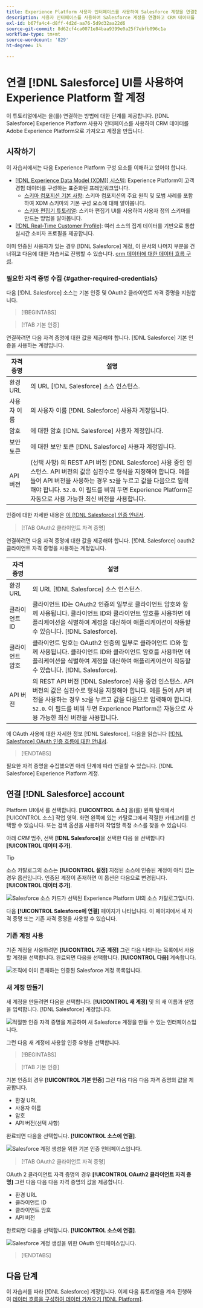 ```yaml
---
title: Experience Platform 사용자 인터페이스를 사용하여 Salesforce 계정을 연결합니다.
description: 사용자 인터페이스를 사용하여 Salesforce 계정을 연결하고 CRM 데이터를 Experience Platform 상태로 만드는 방법을 알아봅니다.
exl-id: b67fa4c4-d8ff-4d2d-aa76-5d9d32aa22d6
source-git-commit: 8d62cf4ca0071e84baa9399e0a25f7ebfb096c1a
workflow-type: tm+mt
source-wordcount: '829'
ht-degree: 1%

---
```


# 연결 [!DNL Salesforce] UI를 사용하여 Experience Platform 할 계정

이 튜토리얼에서는 을(를) 연결하는 방법에 대한 단계를 제공합니다. [!DNL Salesforce] Experience Platform 사용자 인터페이스를 사용하여 CRM 데이터를 Adobe Experience Platform으로 가져오고 계정을 만듭니다.

## 시작하기

이 자습서에서는 다음 Experience Platform 구성 요소를 이해하고 있어야 합니다.

* [[!DNL Experience Data Model (XDM)] 시스템](../../../../../xdm/home.md): Experience Platform이 고객 경험 데이터를 구성하는 표준화된 프레임워크입니다.
   * [스키마 컴포지션 기본 사항](../../../../../xdm/schema/composition.md): 스키마 컴포지션의 주요 원칙 및 모범 사례를 포함하여 XDM 스키마의 기본 구성 요소에 대해 알아봅니다.
   * [스키마 편집기 튜토리얼](../../../../../xdm/tutorials/create-schema-ui.md): 스키마 편집기 UI를 사용하여 사용자 정의 스키마를 만드는 방법을 알아봅니다.
* [[!DNL Real-Time Customer Profile]](../../../../../profile/home.md): 여러 소스의 집계 데이터를 기반으로 통합 실시간 소비자 프로필을 제공합니다.

이미 인증된 사용자가 있는 경우 [!DNL Salesforce] 계정, 이 문서의 나머지 부분을 건너뛰고 다음에 대한 자습서로 진행할 수 있습니다. [crm 데이터에 대한 데이터 흐름 구성](../../dataflow/crm.md).

### 필요한 자격 증명 수집 {#gather-required-credentials}

다음 [!DNL Salesforce] 소스는 기본 인증 및 OAuth2 클라이언트 자격 증명을 지원합니다.

>[!BEGINTABS]

>[!TAB 기본 인증]

연결하려면 다음 자격 증명에 대한 값을 제공해야 합니다. [!DNL Salesforce] 기본 인증을 사용하는 계정입니다.

| 자격 증명 | 설명 |
| --- | --- |
| 환경 URL | 의 URL [!DNL Salesforce] 소스 인스턴스. |
| 사용자 이름 | 의 사용자 이름 [!DNL Salesforce] 사용자 계정입니다. |
| 암호 | 에 대한 암호 [!DNL Salesforce] 사용자 계정입니다. |
| 보안 토큰 | 에 대한 보안 토큰 [!DNL Salesforce] 사용자 계정입니다. |
| API 버전 | (선택 사항) 의 REST API 버전 [!DNL Salesforce] 사용 중인 인스턴스. API 버전의 값은 십진수로 형식을 지정해야 합니다. 예를 들어 API 버전을 사용하는 경우 `52`을 누르고 값을 다음으로 입력해야 합니다. `52.0`. 이 필드를 비워 두면 Experience Platform은 자동으로 사용 가능한 최신 버전을 사용합니다. |

인증에 대한 자세한 내용은 [이 [!DNL Salesforce] 인증 안내서](https://developer.salesforce.com/docs/atlas.en-us.api_rest.meta/api_rest/quickstart_oauth.htm).

>[!TAB OAuth2 클라이언트 자격 증명]

연결하려면 다음 자격 증명에 대한 값을 제공해야 합니다. [!DNL Salesforce] oauth2 클라이언트 자격 증명을 사용하는 계정입니다.

| 자격 증명 | 설명 |
| --- | --- |
| 환경 URL | 의 URL [!DNL Salesforce] 소스 인스턴스. |
| 클라이언트 ID | 클라이언트 ID는 OAuth2 인증의 일부로 클라이언트 암호와 함께 사용됩니다. 클라이언트 ID와 클라이언트 암호를 사용하면 애플리케이션을 식별하여 계정을 대신하여 애플리케이션이 작동할 수 있습니다. [!DNL Salesforce]. |
| 클라이언트 암호 | 클라이언트 암호는 OAuth2 인증의 일부로 클라이언트 ID와 함께 사용됩니다. 클라이언트 ID와 클라이언트 암호를 사용하면 애플리케이션을 식별하여 계정을 대신하여 애플리케이션이 작동할 수 있습니다. [!DNL Salesforce]. |
| API 버전 | 의 REST API 버전 [!DNL Salesforce] 사용 중인 인스턴스. API 버전의 값은 십진수로 형식을 지정해야 합니다. 예를 들어 API 버전을 사용하는 경우 `52`을 누르고 값을 다음으로 입력해야 합니다. `52.0`. 이 필드를 비워 두면 Experience Platform은 자동으로 사용 가능한 최신 버전을 사용합니다. |

에 OAuth 사용에 대한 자세한 정보 [!DNL Salesforce], 다음을 읽습니다 [[!DNL Salesforce] OAuth 인증 흐름에 대한 안내서](https://help.salesforce.com/s/articleView?id=sf.remoteaccess_oauth_flows.htm&amp;type=5).

>[!ENDTABS]

필요한 자격 증명을 수집했으면 아래 단계에 따라 연결할 수 있습니다. [!DNL Salesforce] Experience Platform 계정.

## 연결 [!DNL Salesforce] account

Platform UI에서 를 선택합니다. **[!UICONTROL 소스]** 을(를) 왼쪽 탐색에서 [!UICONTROL 소스] 작업 영역. 화면 왼쪽에 있는 카탈로그에서 적절한 카테고리를 선택할 수 있습니다. 또는 검색 옵션을 사용하여 작업할 특정 소스를 찾을 수 있습니다.

아래 *CRM* 범주, 선택 **[!DNL Salesforce]**&#x200B;을 선택한 다음 을 선택합니다 **[!UICONTROL 데이터 추가]**.

>[!TIP]
>
>소스 카탈로그의 소스는 **[!UICONTROL 설정]** 지정된 소스에 인증된 계정이 아직 없는 경우 옵션입니다. 인증된 계정이 존재하면 이 옵션은 다음으로 변경됩니다. **[!UICONTROL 데이터 추가]**.

![Salesforce 소스 카드가 선택된 Experience Platform UI의 소스 카탈로그입니다.](../../../../images/tutorials/create/salesforce/catalog.png)

다음 **[!UICONTROL Salesforce에 연결]** 페이지가 나타납니다. 이 페이지에서 새 자격 증명 또는 기존 자격 증명을 사용할 수 있습니다.

### 기존 계정 사용

기존 계정을 사용하려면 **[!UICONTROL 기존 계정]** 그런 다음 나타나는 목록에서 사용할 계정을 선택합니다. 완료되면 다음을 선택합니다. **[!UICONTROL 다음]** 계속합니다.

![조직에 이미 존재하는 인증된 Salesforce 계정 목록입니다.](../../../../images/tutorials/create/salesforce/existing.png)

### 새 계정 만들기

새 계정을 만들려면 다음을 선택합니다. **[!UICONTROL 새 계정]** 및 의 새 이름과 설명을 입력합니다. [!DNL Salesforce] 계정입니다.

![적절한 인증 자격 증명을 제공하여 새 Salesforce 계정을 만들 수 있는 인터페이스입니다.](../../../../images/tutorials/create/salesforce/new.png)

그런 다음 새 계정에 사용할 인증 유형을 선택합니다.

>[!BEGINTABS]

>[!TAB 기본 인증]

기본 인증의 경우 **[!UICONTROL 기본 인증]** 그런 다음 다음 다음 자격 증명의 값을 제공합니다.

* 환경 URL
* 사용자 이름
* 암호
* API 버전(선택 사항)

완료되면 다음을 선택합니다. **[!UICONTROL 소스에 연결]**.

![Salesforce 계정 생성을 위한 기본 인증 인터페이스입니다.](../../../../images/tutorials/create/salesforce/basic.png)

>[!TAB OAuth2 클라이언트 자격 증명]

OAuth 2 클라이언트 자격 증명의 경우 **[!UICONTROL OAuth2 클라이언트 자격 증명]** 그런 다음 다음 다음 자격 증명의 값을 제공합니다.

* 환경 URL
* 클라이언트 ID
* 클라이언트 암호
* API 버전

완료되면 다음을 선택합니다. **[!UICONTROL 소스에 연결]**.

![Salesforce 계정 생성을 위한 OAuth 인터페이스입니다.](../../../../images/tutorials/create/salesforce/oauth2.png)

>[!ENDTABS]

## 다음 단계

이 자습서를 따라 [!DNL Salesforce] 계정입니다. 이제 다음 튜토리얼을 계속 진행하여 [데이터 흐름을 구성하여 데이터 가져오기 [!DNL Platform]](../../dataflow/crm.md).
